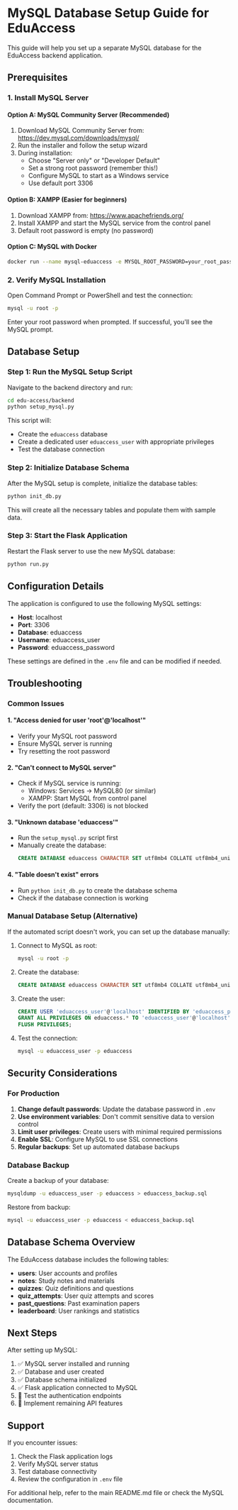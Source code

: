 # MySQL Database Setup Guide for EduAccess

This guide will help you set up a separate MySQL database for the EduAccess backend application.

## Prerequisites

### 1. Install MySQL Server

#### Option A: MySQL Community Server (Recommended)
1. Download MySQL Community Server from: https://dev.mysql.com/downloads/mysql/
2. Run the installer and follow the setup wizard
3. During installation:
   - Choose "Server only" or "Developer Default"
   - Set a strong root password (remember this!)
   - Configure MySQL to start as a Windows service
   - Use default port 3306

#### Option B: XAMPP (Easier for beginners)
1. Download XAMPP from: https://www.apachefriends.org/
2. Install XAMPP and start the MySQL service from the control panel
3. Default root password is empty (no password)

#### Option C: MySQL with Docker
```bash
docker run --name mysql-eduaccess -e MYSQL_ROOT_PASSWORD=your_root_password -p 3306:3306 -d mysql:8.0
```

### 2. Verify MySQL Installation

Open Command Prompt or PowerShell and test the connection:
```bash
mysql -u root -p
```
Enter your root password when prompted. If successful, you'll see the MySQL prompt.

## Database Setup

### Step 1: Run the MySQL Setup Script

Navigate to the backend directory and run:
```bash
cd edu-access/backend
python setup_mysql.py
```

This script will:
- Create the `eduaccess` database
- Create a dedicated user `eduaccess_user` with appropriate privileges
- Test the database connection

### Step 2: Initialize Database Schema

After the MySQL setup is complete, initialize the database tables:
```bash
python init_db.py
```

This will create all the necessary tables and populate them with sample data.

### Step 3: Start the Flask Application

Restart the Flask server to use the new MySQL database:
```bash
python run.py
```

## Configuration Details

The application is configured to use the following MySQL settings:

- **Host**: localhost
- **Port**: 3306
- **Database**: eduaccess
- **Username**: eduaccess_user
- **Password**: eduaccess_password

These settings are defined in the `.env` file and can be modified if needed.

## Troubleshooting

### Common Issues

#### 1. "Access denied for user 'root'@'localhost'"
- Verify your MySQL root password
- Ensure MySQL server is running
- Try resetting the root password

#### 2. "Can't connect to MySQL server"
- Check if MySQL service is running:
  - Windows: Services → MySQL80 (or similar)
  - XAMPP: Start MySQL from control panel
- Verify the port (default: 3306) is not blocked

#### 3. "Unknown database 'eduaccess'"
- Run the `setup_mysql.py` script first
- Manually create the database:
  ```sql
  CREATE DATABASE eduaccess CHARACTER SET utf8mb4 COLLATE utf8mb4_unicode_ci;
  ```

#### 4. "Table doesn't exist" errors
- Run `python init_db.py` to create the database schema
- Check if the database connection is working

### Manual Database Setup (Alternative)

If the automated script doesn't work, you can set up the database manually:

1. Connect to MySQL as root:
   ```bash
   mysql -u root -p
   ```

2. Create the database:
   ```sql
   CREATE DATABASE eduaccess CHARACTER SET utf8mb4 COLLATE utf8mb4_unicode_ci;
   ```

3. Create the user:
   ```sql
   CREATE USER 'eduaccess_user'@'localhost' IDENTIFIED BY 'eduaccess_password';
   GRANT ALL PRIVILEGES ON eduaccess.* TO 'eduaccess_user'@'localhost';
   FLUSH PRIVILEGES;
   ```

4. Test the connection:
   ```bash
   mysql -u eduaccess_user -p eduaccess
   ```

## Security Considerations

### For Production

1. **Change default passwords**: Update the database password in `.env`
2. **Use environment variables**: Don't commit sensitive data to version control
3. **Limit user privileges**: Create users with minimal required permissions
4. **Enable SSL**: Configure MySQL to use SSL connections
5. **Regular backups**: Set up automated database backups

### Database Backup

Create a backup of your database:
```bash
mysqldump -u eduaccess_user -p eduaccess > eduaccess_backup.sql
```

Restore from backup:
```bash
mysql -u eduaccess_user -p eduaccess < eduaccess_backup.sql
```

## Database Schema Overview

The EduAccess database includes the following tables:

- **users**: User accounts and profiles
- **notes**: Study notes and materials
- **quizzes**: Quiz definitions and questions
- **quiz_attempts**: User quiz attempts and scores
- **past_questions**: Past examination papers
- **leaderboard**: User rankings and statistics

## Next Steps

After setting up MySQL:

1. ✅ MySQL server installed and running
2. ✅ Database and user created
3. ✅ Database schema initialized
4. ✅ Flask application connected to MySQL
5. 🔄 Test the authentication endpoints
6. 🔄 Implement remaining API features

## Support

If you encounter issues:

1. Check the Flask application logs
2. Verify MySQL server status
3. Test database connectivity
4. Review the configuration in `.env` file

For additional help, refer to the main README.md file or check the MySQL documentation.